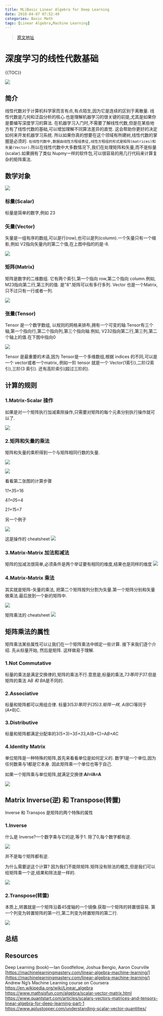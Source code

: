 ```yaml
---
title: ML|Basic Linear Algebra for Deep Learning
date: 2018-04-07 07:52:49
categories: Basic Math
tags: [Linear Algebra,Machine Learning]
---
```

>  [原文地址](https://towardsdatascience.com/linear-algebra-for-deep-learning-f21d7e7d7f23)


# 深度学习的线性代数基础

{{TOC}}

![](https://ws1.sinaimg.cn/large/006tNc79gy1fq3r0xp90ij31hc0zkqls.jpg)
## 简介

线性代数对于计算机科学家而言有点,有点陌生,因为它是连续的区别于离散量. 线性代数是几何和泛函分析的核心.也是理解机器学习的很关键的前提,尤其是如果你是要编写深度学习的算法. 在机器学习入门时,不需要了解线性代数,但是在某些地方有了线性代数的基础,可以增加理解不同算法差异的直觉. 这会帮助你更好的决定如何来开发机器学习系统. 所以如果你真的想要在这个领域有所建树,线性代数的掌握是必须的. `在线性代数中,数据由线性方程组表征,线性方程组的形式是矩阵(matrices)和矢量(Vector)`.所以在线性代数中大多数情况下,我们在处理矩阵和矢量,而不是标量(scalar).如果拥有了类似 Nupmy一样的软件包,可以很容易的用几行代码来计算复杂的矩阵乘法. 

## 数学对象

![](https://ws2.sinaimg.cn/large/006tNc79gy1fq3ryi84z7j318g0g576v.jpg)

### 标量(Scalar)

标量是简单的数字,例如 23

### 矢量(Vector)

矢量是一组有序的数组,可以是行(row),也可以是列(column).一个矢量只有一个缩影,例如 V2指向矢量内的第二个值,在上图中指的的是-8.

![](https://ws3.sinaimg.cn/large/006tNc79gy1fq3ryx3rl0j318g0oztgu.jpg)

### 矩阵(Matrix)

矩阵是数字的二维数组. 它有两个索引,第一个指向 row,第二个指向 column.例如, M23指向第二行,第三列的值. 是"8".矩阵可以有多行多列. Vector 也是一个Matrix,只不过只有一行或者一列.

![](https://ws1.sinaimg.cn/large/006tNc79gy1fq3rz8f91ej318g0kyjza.jpg)

### 张量(Tensor)

Tensor 是一个数字数组, 以规则的网格来排布,拥有一个可变的轴.Tensor有三个轴,第一个指向行,第二个指向列,第三个指向轴.例如, V232指向第二行,第三列,第二个轴上的值.在下图中指向0 

![](https://ws1.sinaimg.cn/large/006tNc79gy1fq3rzn80ggj318g0otk41.jpg)

Tensor 是最重要的术语,因为 Tensor是一个多维数组,根据 indices 的不同,可以是一个 vector或者一个matrix,.例如一阶 tensor 就是一个 Vector(1索引),二阶(2索引),三阶(3 索引). 还有高阶索引(超过三阶的).

## 计算的规则

### 1.Matrix-Scalar 操作
如果是对一个矩阵执行加减乘除操作,只需要对矩阵的每个元素分别执行操作就可以了.

![](https://ws2.sinaimg.cn/large/006tNc79gy1fq3sph71zwj318g0jjjyq.jpg)


### 2.矩阵和矢量的乘法
矩阵和矢量的乘积得到一个与矩阵相同行数的矢量.

![](https://ws3.sinaimg.cn/large/006tNc79gy1fq3srouwivj318g0d8tdf.jpg)

![](https://ws4.sinaimg.cn/large/006tNc79gy1fq3su00glpj318g0din1t.jpg)


看看第二张图的计算步骤

1*1+3*5=16

4*1+0*5=4

2*1+1*5=7

另一个例子

![](https://ws2.sinaimg.cn/large/006tNc79gy1fq3sx73hn3j318g0g0q8w.jpg)


这是操作的 cheatsheet
![](https://ws4.sinaimg.cn/large/006tNc79gy1fq3syo285hj318g0mu115.jpg)


### 3.Matrix-Matrix 加法和减法
矩阵的加减法很简单,必须条件是两个举证要有相同的维度,结果也是同样的维度
![](https://ws3.sinaimg.cn/large/006tNc79gy1fq3t98tqcpj318g0dmn2b.jpg)

### 4.Matrix-Matrix 乘法

其实就是矩阵-矢量的乘法, 把第二个矩阵按列分割为矢量.第一个矩阵分别和矢量做乘法.最后放到一个新的矩阵中. 

![](https://ws2.sinaimg.cn/large/006tNc79gy1fq3tcx64r2j318g13h7i2.jpg)

矩阵乘法的 cheatsheet
![](https://ws1.sinaimg.cn/large/006tNc79gy1fq3tfy2j4ij318g0jutfb.jpg)

## 矩阵乘法的属性

矩阵乘法某些属性可以让我们在一个矩阵乘法中绑定一些计算. 接下来我们逐个介绍. 先从标量开始, 然后是矩阵. 这样做易于理解.

### 1.Not Commutative

标量的乘法是满足交换律的,矩阵的乘法不行.意思是,标量的乘法,7*3等同于3*7.但是矩阵的乘法 A*B 和 B*A是不同的. 

### 2.Associative

标量和矩阵都可以用组合律. 标量3(5*3)等同于(3*5)*3.矩阵一样, A(B*C)等同于(A*B)C.

### 3.Distributive

标量和矩阵都满足分配率的3(5+3)=3*5+3*3,A(B+C)=A*B+A*C

### 4.Identity Matrix
单位矩阵是一种特殊的矩阵,首先来看看单位是如何定义的. 数字1是一个单位,因为任何数乘与1都是它本身. 因此矩阵乘一个单位也等于自己.

如果一个矩阵乘与单位矩阵,就满足交换律:**A*I=I*A=A**

![](https://ws2.sinaimg.cn/large/006tNc79gy1fq3tu5773qj318g0j6tff.jpg)

## Matrix Inverse(逆) 和 Transpose(转置)
Inverse 和 Transpos 是矩阵的两个特殊的属性

### 1.Inverse

什么是 Inverse?一个数字乘与它的逆,等于1. 除了0,每个数字都有逆.

![](https://ws2.sinaimg.cn/large/006tNc79gy1fq3ukedjc8j318g0cv0xb.jpg)

并不是每个矩阵都有逆.

为什么需要逆这个计算? 因为我们不能除矩阵.矩阵没有除法的概念,但是我们可以给矩阵乘一个逆,结果和除法是一样的.

![](https://ws1.sinaimg.cn/large/006tNc79gy1fq3uoxzu1jj318g0cg432.jpg)

### 2.Transpose(转置)

本质上,转置就是一个矩阵沿着45度轴的一个镜像.获取一个矩阵的转置很容易. 第一个列变为转置矩阵的第一行,第二列变为转置矩阵的第二行.

![](https://ws4.sinaimg.cn/large/006tNc79gy1fq3uubkto2j318g0gidlm.jpg)

##  总结



##  Resources
Deep Learning (book) — Ian Goodfellow, Joshua Bengio, Aaron Courville
[https://machinelearningmastery.com/linear-algebra-machine-learning/](https://machinelearningmastery.com/linear-algebra-machine-learning/)
Andrew Ng’s Machine Learning course on Coursera
https://en.wikipedia.org/wiki/Linear_algebra
https://www.mathsisfun.com/algebra/scalar-vector-matrix.html
https://www.quantstart.com/articles/scalars-vectors-matrices-and-tensors-linear-algebra-for-deep-learning-part-1
https://www.aplustopper.com/understanding-scalar-vector-quantities/




